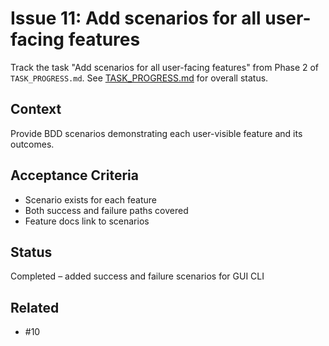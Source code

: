 # Issue 11: Add scenarios for all user-facing features

Track the task "Add scenarios for all user-facing features" from Phase 2 of `TASK_PROGRESS.md`.
See [TASK_PROGRESS.md](../TASK_PROGRESS.md) for overall status.

## Context
Provide BDD scenarios demonstrating each user-visible feature and its
outcomes.

## Acceptance Criteria
- Scenario exists for each feature
- Both success and failure paths covered
- Feature docs link to scenarios

## Status
Completed – added success and failure scenarios for GUI CLI

## Related
- #10

